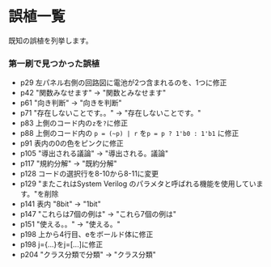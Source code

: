 # 誤植一覧

既知の誤植を列挙します。

### 第一刷で見つかった誤植

* p29 左パネル右側の回路図に電池が2つ含まれるのを、1つに修正
* p42 "関数みなせます" -> "関数とみなせます"
* p61 "向き判断" -> "向きを判断"
* p71 "存在しないことです。。" -> "存在しないことです。"
* p83 上側のコード内の`z`を`?`に修正
* p88 上側のコード内の `p = (~p) | r` を`p = p ? 1'b0 : 1'b1` に修正
* p91 表内の0の色をピンクに修正
* p105 "導出される議論" -> "導出される。議論"
* p117 "規約分解" -> "既約分解"
* p128 コードの選択行を8-10から8-11に変更
* p129 "またこれはSystem Verilog のパラメタと呼ばれる機能を使用しています。"を削除
* p141 表内 "8bit" -> "1bit"
* p147 "これらは7個の例は" -> "これら7個の例は"
* p151 "使える。。" -> "使える。"
* p198 上から4行目、eをボールド体に修正
* p198 j={...}をj=[...]に修正
* p204 "クラス分類で分類" -> "クラス分類"
